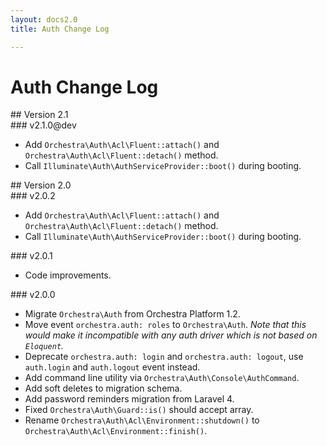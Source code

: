 ```yaml
---
layout: docs2.0
title: Auth Change Log

---
```


# Auth Change Log

<section id="v2.1">
## Version 2.1

<article id="v2.1.0">
### v2.1.0@dev

* Add `Orchestra\Auth\Acl\Fluent::attach()` and `Orchestra\Auth\Acl\Fluent::detach()` method.
* Call `Illuminate\Auth\AuthServiceProvider::boot()` during booting.

</article>

</section>

<section id="v2.0">
## Version 2.0

<article id="v2.0.2">
### v2.0.2

* Add `Orchestra\Auth\Acl\Fluent::attach()` and `Orchestra\Auth\Acl\Fluent::detach()` method.
* Call `Illuminate\Auth\AuthServiceProvider::boot()` during booting.

</article>

<article id="v2.0.1">
### v2.0.1

* Code improvements.

</article>

<article id="v2.0.0">
### v2.0.0

* Migrate `Orchestra\Auth` from Orchestra Platform 1.2.
* Move event `orchestra.auth: roles` to `Orchestra\Auth`. *Note that this would make it incompatible with any auth driver which is not based on `Eloquent`.*
* Deprecate `orchestra.auth: login` and `orchestra.auth: logout`, use `auth.login` and `auth.logout` event instead.
* Add command line utility via `Orchestra\Auth\Console\AuthCommand`.
* Add soft deletes to migration schema.
* Add password reminders migration from Laravel 4.
* Fixed `Orchestra\Auth\Guard::is()` should accept array.
* Rename `Orchestra\Auth\Acl\Environment::shutdown()` to `Orchestra\Auth\Acl\Environment::finish()`.

</article>

</section>
